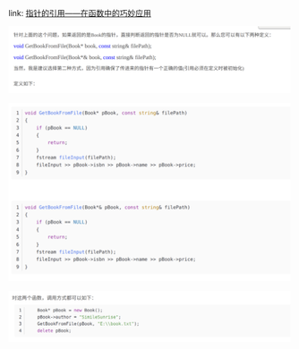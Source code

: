 link: [指针的引用——在函数中的巧妙应用](https://blog.csdn.net/luoweifu/article/details/39119487)

![image-20210705111020034](cpp_pointer_reference.assets/image-20210705111020034.png)

![image-20210705111041877](cpp_pointer_reference.assets/image-20210705111041877.png)

![image-20210705111052378](cpp_pointer_reference.assets/image-20210705111052378.png)